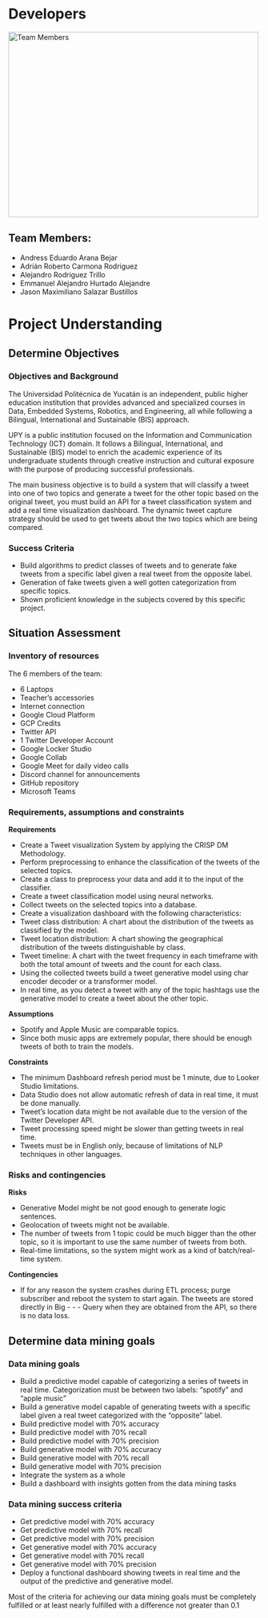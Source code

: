 # Developers

<img src = "https://snipboard.io/HdEiXr.jpg" alt="Team Members" width="500" height="370">

## Team Members:
- Andress Eduardo Arana Bejar
- Adrián Roberto Carmona Rodriguez
- Alejandro Rodriguez Trillo
- Emmanuel Alejandro Hurtado Alejandre
- Jason Maximiliano Salazar Bustillos

# Project Understanding
## Determine Objectives 
### Objectives and Background

The Universidad Politécnica de Yucatán is an independent, public higher education institution that provides advanced and specialized courses in Data, Embedded Systems, Robotics, and Engineering, all while following a Bilingual, International and Sustainable (BIS) approach.

UPY is a public institution focused on the Information and Communication Technology (ICT) domain. It follows a Bilingual, International, and Sustainable (BIS) model to enrich the academic experience of its undergraduate students through creative instruction and cultural exposure with the purpose of producing successful professionals.

The main business objective is to build a system that will classify a tweet into one of two topics and generate a tweet for the other topic based on the original tweet, you must build an API for a tweet classification system and add a real time visualization dashboard. The dynamic tweet capture strategy should be used to get tweets about the two topics which are being compared.

### Success Criteria 

- Build algorithms to predict classes of tweets and to generate fake tweets from a specific label given a real tweet from the opposite label. 
- Generation of fake tweets given a well gotten categorization from specific topics.
- Shown proficient knowledge in the subjects covered by this specific project.

## Situation Assessment

### Inventory of resources
The 6 members of the team:
- 6 Laptops
- Teacher’s accessories
- Internet connection
- Google Cloud Platform
- GCP Credits
- Twitter API
- 1 Twitter Developer Account
- Google Locker Studio
- Google Collab
- Google Meet for daily video calls
- Discord channel for announcements
- GitHub repository
- Microsoft Teams  

### Requirements, assumptions and constraints

<strong>Requirements</strong>
- Create a Tweet visualization System by applying the CRISP DM Methodology.
- Perform preprocessing to enhance the classification of the tweets of the selected topics.
- Create a class to preprocess your data and add it to the input of the classifier.
- Create a tweet classification model using neural networks.
- Collect tweets on the selected topics into a database.
- Create a visualization dashboard with the following characteristics:
- Tweet class distribution: A chart about the distribution of the tweets as classified by the model.
- Tweet location distribution: A chart showing the geographical distribution of the tweets distinguishable by class.
- Tweet timeline: A chart with the tweet frequency in each timeframe with both the total amount of tweets and the count for each class.
- Using the collected tweets build a tweet generative model using char encoder decoder or a transformer model.
- In real time, as you detect a tweet with any of the topic hashtags use the generative model to create a tweet about the other topic.

<strong>Assumptions</strong>
- Spotify and Apple Music are comparable topics.
- Since both music apps are extremely popular, there should be enough tweets of both to train the models.

<strong>Constraints</strong>
- The minimum Dashboard refresh period must be 1 minute, due to Looker Studio limitations.
- Data Studio does not allow automatic refresh of data in real time, it must be done manually.
- Tweet’s location data might be not available due to the version of the Twitter Developer API.  
- Tweet processing speed might be slower than getting tweets in real time.
- Tweets must be in English only, because of limitations of NLP techniques in other languages.

### Risks and contingencies

<strong>Risks</strong>
- Generative Model might be not good enough to generate logic sentences.
- Geolocation of tweets might not be available.
- The number of tweets from 1 topic could be much bigger than the other topic, so it is important to use the same number of tweets from both.
- Real-time limitations, so the system might work as a kind of batch/real-time system.

<strong>Contingencies</strong>
- If for any reason the system crashes during ETL process; purge subscriber and reboot the system to start again. The tweets are stored directly in Big - - - Query when they are obtained from the API, so there is no data loss.

## Determine data mining goals
### Data mining goals

- Build a predictive model capable of categorizing a series of tweets in real time. Categorization must be between two labels: “spotify” and “apple music”
- Build a generative model capable of generating tweets with a specific label given a real tweet categorized with the “opposite” label. 
- Build predictive model with 70% accuracy
- Build predictive model with 70% recall
- Build predictive model with 70% precision
- Build generative model with 70% accuracy
- Build generative model with 70% recall
- Build generative model with 70% precision
- Integrate the system as a whole
- Build a dashboard with insights gotten from the data mining tasks


### Data mining success criteria

- Get predictive model with 70% accuracy
- Get predictive model with 70% recall
- Get predictive model with 70% precision
- Get generative model with 70% accuracy
- Get generative model with 70% recall
- Get generative model with 70% precision
- Deploy a functional dashboard showing tweets in real time and the output of the predictive and generative model.

Most of the criteria for achieving our data mining goals must be completely fulfilled or at least nearly fulfilled with a difference not greater than 0.1
